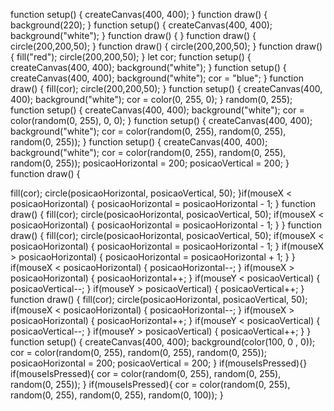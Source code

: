 function setup() { createCanvas(400, 400); } function draw() { background(220); }
function setup() { createCanvas(400, 400); background("white"); } function draw() { }
function draw() { circle(200,200,50); }
function draw() { circle(200,200,50); }
function draw() { fill("red"); circle(200,200,50); }
let cor; function setup() { createCanvas(400, 400); background("white"); }
function setup() { createCanvas(400, 400); background("white"); cor = "blue"; }
function draw() { fill(cor); circle(200,200,50); }
function setup() { createCanvas(400, 400); background("white"); cor = color(0, 255, 0); }
random(0, 255);
function setup() { createCanvas(400, 400); background("white"); cor = color(random(0, 255), 0, 0); }
function setup() { createCanvas(400, 400); background("white"); cor = color(random(0, 255), random(0, 255), random(0, 255)); }
function setup() { createCanvas(400, 400); background("white"); cor = color(random(0, 255), random(0, 255), random(0, 255)); posicaoHorizontal = 200; posicaoVertical = 200; }
function draw() {
  
  fill(cor);
  circle(posicaoHorizontal, posicaoVertical, 50);
}if(mouseX < posicaoHorizontal) { posicaoHorizontal = posicaoHorizontal - 1; }
function draw() { fill(cor); circle(posicaoHorizontal, posicaoVertical, 50); if(mouseX < posicaoHorizontal) { posicaoHorizontal = posicaoHorizontal - 1; } }
function draw() { fill(cor); circle(posicaoHorizontal, posicaoVertical, 50); if(mouseX < posicaoHorizontal) { posicaoHorizontal = posicaoHorizontal - 1; } if(mouseX > posicaoHorizontal) { posicaoHorizontal = posicaoHorizontal + 1; } }
if(mouseX < posicaoHorizontal) { posicaoHorizontal--; } if(mouseX > posicaoHorizontal) { posicaoHorizontal++; }
if(mouseY < posicaoVertical) { posicaoVertical--; } if(mouseY > posicaoVertical) { posicaoVertical++; }
function draw() { fill(cor); circle(posicaoHorizontal, posicaoVertical, 50); if(mouseX < posicaoHorizontal) { posicaoHorizontal--; } if(mouseX > posicaoHorizontal) { posicaoHorizontal++; } if(mouseY < posicaoVertical) { posicaoVertical--; } if(mouseY > posicaoVertical) { posicaoVertical++; } }
function setup() { createCanvas(400, 400); background(color(100, 0 , 0)); cor = color(random(0, 255), random(0, 255), random(0, 255)); posicaoHorizontal = 200; posicaoVertical = 200; }
if(mouseIsPressed){}
if(mouseIsPressed){ cor = color(random(0, 255), random(0, 255), random(0, 255)); }
if(mouseIsPressed){ cor = color(random(0, 255), random(0, 255), random(0, 255), random(0, 100)); }






